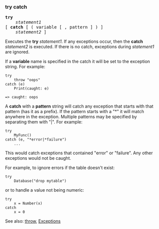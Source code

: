 ### try catch
<pre>
<b>try</b>
    <i>statement1</i>
[ <b>catch</b> [ ( variable [ , pattern ] ) ]
    <i>statement2</i> ]
</pre>

Executes the **try** *statement1*. If any exceptions occur, then the **catch** *statement2* is executed. If there is no catch, exceptions during *statement1* are ignored.

If a **variable** name is specified in the catch it will be set to the exception string. For example:

``` suneido
try
    throw "oops"
catch (e)
    Print(caught: e)

=> caught: oops
```

A **catch** with a **pattern** string will catch any exception that starts with that pattern (has it as a prefix). If the pattern starts with a "*" it will match anywhere in the exception. Multiple patterns may be specified by separating them with "|". For example:

``` suneido
try
    MyFunc()
catch (e, "*error|*failure")
    ...
```

This would catch exceptions that contained "error" or "failure". Any other exceptions would not be caught.

For example, to ignore errors if the table doesn't exist:

``` suneido
try
    Database("drop mytable")
```

or to handle a value not being numeric:

``` suneido
try
    x = Number(x)
catch
    x = 0
```

See also:
[throw](<throw.md>),
[Exceptions](<../Exceptions.md>)